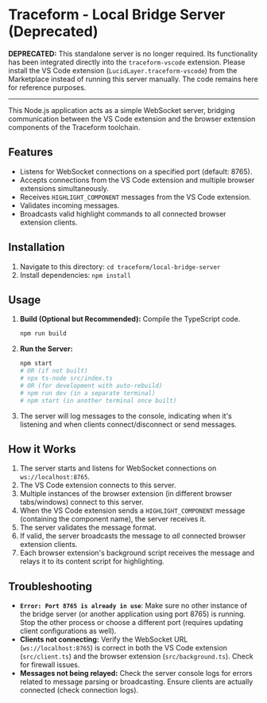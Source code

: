 # Traceform - Local Bridge Server (Deprecated)

**DEPRECATED:** This standalone server is no longer required. Its functionality has been integrated directly into the `traceform-vscode` extension. Please install the VS Code extension (`LucidLayer.traceform-vscode`) from the Marketplace instead of running this server manually. The code remains here for reference purposes.

---

This Node.js application acts as a simple WebSocket server, bridging communication between the VS Code extension and the browser extension components of the Traceform toolchain.

## Features

- Listens for WebSocket connections on a specified port (default: 8765).
- Accepts connections from the VS Code extension and multiple browser extensions simultaneously.
- Receives `HIGHLIGHT_COMPONENT` messages from the VS Code extension.
- Validates incoming messages.
- Broadcasts valid highlight commands to all connected browser extension clients.

## Installation

1.  Navigate to this directory: `cd traceform/local-bridge-server`
2.  Install dependencies: `npm install`

## Usage

1.  **Build (Optional but Recommended):** Compile the TypeScript code.
    ```bash
    npm run build
    ```
2.  **Run the Server:**
    ```bash
    npm start
    # OR (if not built)
    # npx ts-node src/index.ts
    # OR (for development with auto-rebuild)
    # npm run dev (in a separate terminal)
    # npm start (in another terminal once built)
    ```
3.  The server will log messages to the console, indicating when it's listening and when clients connect/disconnect or send messages.

## How it Works

1.  The server starts and listens for WebSocket connections on `ws://localhost:8765`.
2.  The VS Code extension connects to this server.
3.  Multiple instances of the browser extension (in different browser tabs/windows) connect to this server.
4.  When the VS Code extension sends a `HIGHLIGHT_COMPONENT` message (containing the component name), the server receives it.
5.  The server validates the message format.
6.  If valid, the server broadcasts the message to *all* connected browser extension clients.
7.  Each browser extension's background script receives the message and relays it to its content script for highlighting.

## Troubleshooting

- **`Error: Port 8765 is already in use`**: Make sure no other instance of the bridge server (or another application using port 8765) is running. Stop the other process or choose a different port (requires updating client configurations as well).
- **Clients not connecting:** Verify the WebSocket URL (`ws://localhost:8765`) is correct in both the VS Code extension (`src/client.ts`) and the browser extension (`src/background.ts`). Check for firewall issues.
- **Messages not being relayed:** Check the server console logs for errors related to message parsing or broadcasting. Ensure clients are actually connected (check connection logs).
